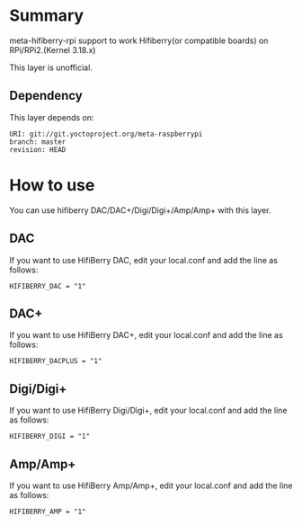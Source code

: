 # Summary

meta-hifiberry-rpi support to work Hifiberry(or compatible boards) on RPi/RPi2.(Kernel 3.18.x)

This layer is unofficial.

## Dependency

This layer depends on:

```
URI: git://git.yoctoproject.org/meta-raspberrypi
branch: master
revision: HEAD
```

# How to use

You can use hifiberry DAC/DAC+/Digi/Digi+/Amp/Amp+ with this layer.


## DAC

If you want to use HifiBerry DAC, edit your local.conf and add the line as follows:

```
HIFIBERRY_DAC = "1"
```

## DAC+

If you want to use HifiBerry DAC+, edit your local.conf and add the line as follows:

```
HIFIBERRY_DACPLUS = "1"
```

## Digi/Digi+

If you want to use HifiBerry Digi/Digi+, edit your local.conf and add the line as follows:

```
HIFIBERRY_DIGI = "1"
```

## Amp/Amp+

If you want to use HifiBerry Amp/Amp+, edit your local.conf and add the line as follows:

```
HIFIBERRY_AMP = "1"
```
